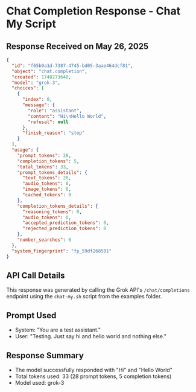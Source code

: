 # Chat Completion Response - Chat My Script

## Response Received on May 26, 2025

```json
{
  "id": "f65b9a1d-7387-4745-bd05-3aae464dcf81",
  "object": "chat.completion",
  "created": 1748273640,
  "model": "grok-3",
  "choices": [
    {
      "index": 0,
      "message": {
        "role": "assistant",
        "content": "Hi\nHello World",
        "refusal": null
      },
      "finish_reason": "stop"
    }
  ],
  "usage": {
    "prompt_tokens": 28,
    "completion_tokens": 5,
    "total_tokens": 33,
    "prompt_tokens_details": {
      "text_tokens": 28,
      "audio_tokens": 0,
      "image_tokens": 0,
      "cached_tokens": 0
    },
    "completion_tokens_details": {
      "reasoning_tokens": 0,
      "audio_tokens": 0,
      "accepted_prediction_tokens": 0,
      "rejected_prediction_tokens": 0
    },
    "number_searches": 0
  },
  "system_fingerprint": "fp_59df268501"
}
```

## API Call Details

This response was generated by calling the Grok API's `/chat/completions` endpoint using the `chat-my.sh` script from the examples folder.

## Prompt Used

- System: "You are a test assistant."
- User: "Testing. Just say hi and hello world and nothing else."

## Response Summary

- The model successfully responded with "Hi" and "Hello World"
- Total tokens used: 33 (28 prompt tokens, 5 completion tokens)
- Model used: grok-3
